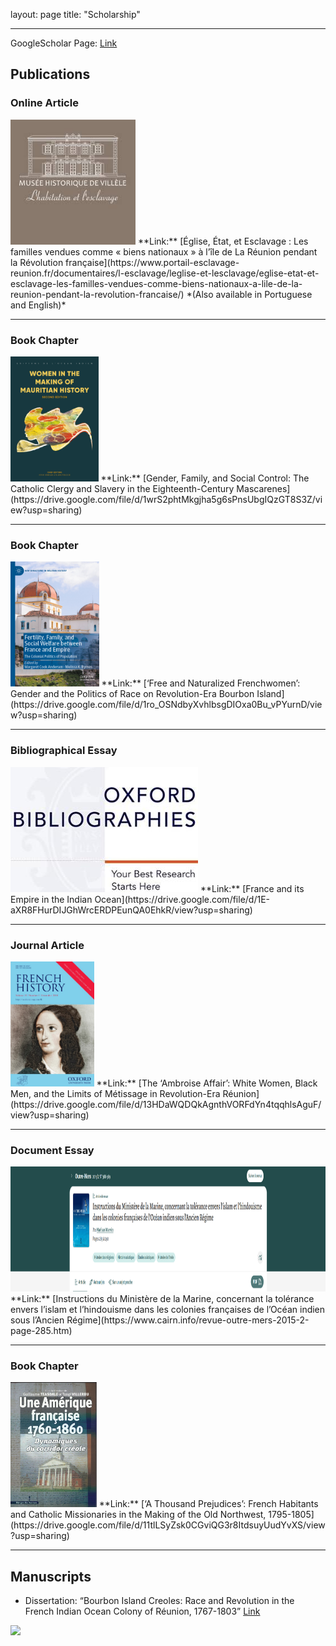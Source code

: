 layout: page
title: "Scholarship"

---

GoogleScholar Page: [Link](https://scholar.google.com/citations?user=8jtmeYUAAAAJ&amp;hl=en)

## Publications

### Online Article
<img src="pub1.png" alt="pub1" style="height: 200px;">
**Link:** [Église, État, et Esclavage : Les familles vendues comme « biens nationaux » à l’île de La Réunion pendant la Révolution française](https://www.portail-esclavage-reunion.fr/documentaires/l-esclavage/leglise-et-lesclavage/eglise-etat-et-esclavage-les-familles-vendues-comme-biens-nationaux-a-lile-de-la-reunion-pendant-la-revolution-francaise/)  
*(Also available in Portuguese and English)*

---

### Book Chapter
<img src="pub2.png" alt="pub2" style="height: 200px;">
**Link:** [Gender, Family, and Social Control: The Catholic Clergy and Slavery in the Eighteenth-Century Mascarenes](https://drive.google.com/file/d/1wrS2phtMkgjha5g6sPnsUbgIQzGT8S3Z/view?usp=sharing)

---

### Book Chapter
<img src="pub3.png" alt="pub3" style="height: 200px;">
**Link:** [‘Free and Naturalized Frenchwomen’: Gender and the Politics of Race on Revolution-Era Bourbon Island](https://drive.google.com/file/d/1ro_OSNdbyXvhlbsgDIOxa0Bu_vPYurnD/view?usp=sharing)

---

### Bibliographical Essay
<img src="pub4.png" alt="pub4" style="height: 200px;">
**Link:** [France and its Empire in the Indian Ocean](https://drive.google.com/file/d/1E-aXR8FHurDIJGhWrcERDPEunQA0EhkR/view?usp=sharing)

---

### Journal Article
<img src="pub5.png" alt="pub5" style="height: 200px;">
**Link:** [The ‘Ambroise Affair’: White Women, Black Men, and the Limits of Métissage in Revolution-Era Réunion](https://drive.google.com/file/d/13HDaWQDQkAgnthVORFdYn4tqqhlsAguF/view?usp=sharing)

---

### Document Essay
<img src="pub6.png" alt="pub6" style="height: 200px;">
**Link:** [Instructions du Ministère de la Marine, concernant la tolérance envers l’islam et l’hindouisme dans les colonies françaises de l’Océan indien sous l’Ancien Régime](https://www.cairn.info/revue-outre-mers-2015-2-page-285.htm)

---

### Book Chapter
<img src="pub7.png" alt="pub7" style="height: 200px;">
**Link:** [‘A Thousand Prejudices’: French Habitants and Catholic Missionaries in the Making of the Old Northwest, 1795-1805](https://drive.google.com/file/d/11tlLSyZsk0CGviQG3r8ItdsuyUudYvXS/view?usp=sharing)

---

## Manuscripts

- Dissertation: “Bourbon Island Creoles: Race and Revolution in the French Indian Ocean Colony of Réunion, 1767-1803” [Link](https://drive.google.com/file/d/1ywHXi5mUUO-OqxAZwqNq_DLvdJ8_UHwt/view?usp=drive_link)

<img src="{{ site.baseurl }}/montstmichel.gif" style="height: 200px;">
